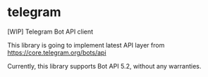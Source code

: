 # telegram
[WIP] Telegram Bot API client

This library is going to implement latest API layer from https://core.telegram.org/bots/api

Currently, this library supports Bot API 5.2, without any warranties.